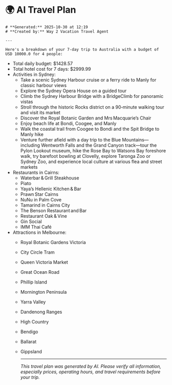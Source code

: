# 🌍 AI Travel Plan

    # **Generated:** 2025-10-30 at 12:19  
    # **Created by:** Way 2 Vacation Travel Agent

    ---

    Here's a breakdown of your 7-day trip to Australia with a budget of USD 10000.0 for 4 people:
* Total daily budget: $1428.57
* Total hotel cost for 7 days: $2999.99
* Activities in Sydney: 
  - Take a scenic Sydney Harbour cruise or a ferry ride to Manly for classic harbour views
  - Explore the Sydney Opera House on a guided tour
  - Climb the Sydney Harbour Bridge with a BridgeClimb for panoramic vistas
  - Stroll through the historic Rocks district on a 90‑minute walking tour and visit its market
  - Discover the Royal Botanic Garden and Mrs Macquarie’s Chair
  - Enjoy beach life at Bondi, Coogee, and Manly
  - Walk the coastal trail from Coogee to Bondi and the Spit Bridge to Manly hike
  - Venture further afield with a day trip to the Blue Mountains—including Wentworth Falls and the Grand Canyon track—tour the Pylon Lookout museum, hike the Rose Bay to Watsons Bay foreshore walk, try barefoot bowling at Clovelly, explore Taronga Zoo or Sydney Zoo, and experience local culture at various flea and street markets
* Restaurants in Cairns: 
  - Waterbar & Grill Steakhouse
  - Piato
  - Yaya’s Hellenic Kitchen & Bar
  - Prawn Star Cairns
  - NuNu in Palm Cove
  - Tamarind in Cairns City
  - The Benson Restaurant and Bar
  - Restaurant Oak & Vine
  - Gin Social
  - IMM Thai Café
* Attractions in Melbourne: 
  - Royal Botanic Gardens Victoria
  - City Circle Tram
  - Queen Victoria Market
  - Great Ocean Road
  - Phillip Island
  - Mornington Peninsula
  - Yarra Valley
  - Dandenong Ranges
  - High Country
  - Bendigo
  - Ballarat
  - Gippsland

    ---

    *This travel plan was generated by AI. Please verify all information, especially prices, operating hours, and travel requirements before your trip.*
    